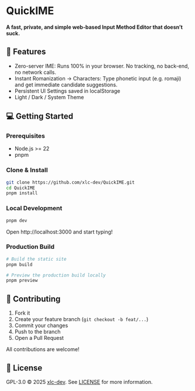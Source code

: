 # QuickIME

**A fast, private, and simple web-based Input Method Editor that doesn’t suck.**

## 🚀 Features

- Zero-server IME: Runs 100% in your browser. No tracking, no back-end, no network calls.
- Instant Romanization -> Characters: Type phonetic input (e.g. romaji) and get immediate candidate suggestions.
- Persistent UI Settings saved in localStorage
- Light / Dark / System Theme

## 💻 Getting Started

### Prerequisites

- Node.js >= 22
- pnpm

### Clone & Install

```bash
git clone https://github.com/xlc-dev/QuickIME.git
cd QuickIME
pnpm install
```

### Local Development

```bash
pnpm dev
```

Open http://localhost:3000 and start typing!

### Production Build

```bash
# Build the static site
pnpm build

# Preview the production build locally
pnpm preview
```

## 🤝 Contributing

1. Fork it
2. Create your feature branch (`git checkout -b feat/...`)
3. Commit your changes
4. Push to the branch
5. Open a Pull Request

All contributions are welcome!

## 📜 License

GPL-3.0 © 2025 [xlc-dev](https://github.com/xlc-dev). See [LICENSE](https://github.com/xlc-dev/QuickIME/blob/main/LICENSE) for more information.
